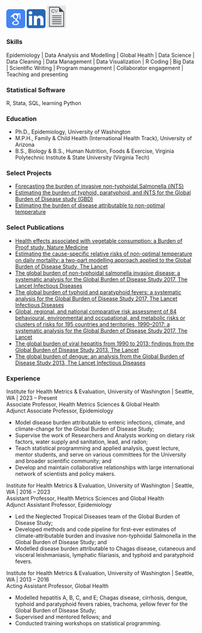   

[<img src="/assets/img/google-scholar.svg" width="50" />](https://scholar.google.com/citations?user=URpg89oAAAAJ&hl=en)
[<img src="/assets/img/linkedin.png" width="50" />](https://www.linkedin.com/in/jeffrey-stanaway-26496b86/)
[<img src="/assets/img/cv_icon.jpg" width="50" />](assets/pdfs/cvR_personal.pdf)



### Skills
Epidemiology | Data Analysis and Modelling | Global Health | Data Science | Data Cleaning | Data Management | Data Visualization | R Coding | Big Data | Scientific Writing | Program management | Collaborator engagement | Teaching and presenting

### Statistical Software
R, Stata, SQL, learning Python

### Education
* Ph.D., Epidemiology, University of Washington
* M.P.H., Family & Child Health (International Health Track), University of Arizona
* B.S., Biology & B.S., Human Nutrition, Foods & Exercise,
Virginia Polytechnic Institute & State University (Virginia Tech)

### Select Projects
* [Forecasting the burden of invasive non-typhoidal Salmonella (iNTS)](https://github.com/jstanaway/jstanaway.github.io/tree/master/ints_forecasting)
* [Estimating the burden of typhoid, paratyphoid, and iNTS for the Global Burden of Disease study (GBD)](https://github.com/jstanaway/jstanaway.github.io/tree/master/enteric_fever)
* [Estimating the burden of disease attributable to non-optimal temperature](https://github.com/jstanaway/jstanaway.github.io/tree/master/temperature)

### Select Publications
* [Health effects associated with vegetable consumption: a Burden of Proof study, Nature Medicine](assets/pdfs/vegBop.pdf)
* [Estimating the cause-specific relative risks of non-optimal temperature on daily mortality: a two-part modelling approach applied to the Global Burden of Disease Study, The Lancet](assets/pdfs/temperatureGBD2019.pdf)
* [The global burden of non-typhoidal salmonella invasive disease: a systematic analysis for the Global Burden of Disease Study 2017, The Lancet Infectious Diseases](assets/pdfs/intsBurden2017.pdf)
* [The global burden of typhoid and paratyphoid fevers: a systematic analysis for the Global Burden of Disease Study 2017, The Lancet Infectious Diseases](assets/pdfs/typhoidBurden2017.pdf)
* [Global, regional, and national comparative risk assessment of 84 behavioural, environmental and occupational, and metabolic risks or clusters of risks for 195 countries and territories, 1990–2017: a systematic analysis for the Global Burden of Disease Study 2017, The Lancet](assets/pdfs/riskFactorCapstone2017.pdf)
* [The global burden of viral hepatitis from 1990 to 2013: findings from the Global Burden of Disease Study 2013, The Lancet](assets/pdfs/viralHepatitisGBD2013.pdf)
* [The global burden of dengue: an analysis from the Global Burden of Disease Study 2013, The Lancet Infectious Diseases](assets/pdfs/dengueBurden2013.pdf)
    
### Experience
Institute for Health Metrics & Evaluation, University of Washington | Seattle, WA | 2023 – Present  
Associate Professor, Health Metrics Sciences & Global Health  
Adjunct Associate Professor, Epidemiology  
*	Model disease burden attributable to enteric infections, climate, and climate-change for the Global Burden of Disease Study;
*	Supervise the work of Researchers and Analysts working on dietary risk factors, water supply and sanitation, lead, and radon;
* Teach statistical programming and applied analysis, guest lecture, mentor students, and serve on various committees for the University and broader scientific community; and
*	Develop and maintain collaborative relationships with large international network of scientists and policy makers.

Institute for Health Metrics & Evaluation, University of Washington | Seattle, WA | 2016 – 2023  
Assistant Professor, Health Metrics Sciences and Global Health  
Adjunct Assistant Professor, Epidemiology  
*	Led the Neglected Tropical Diseases team of the Global Burden of Disease Study;
*	Developed methods and code pipeline for first-ever estimates of climate-attributable burden and invasive non-typhoidal Salmonella in the Global Burden of Disease Study; and
*	Modelled disease burden attributable to Chagas disease, cutaneous and visceral leishmaniasis, lymphatic filariasis, and typhoid and paratyphoid fevers.

Institute for Health Metrics & Evaluation, University of Washington | Seattle, WA | 2013 – 2016  
Acting Assistant Professor, Global Health
*	Modelled hepatitis A, B, C, and E; Chagas disease, cirrhosis, dengue, typhoid and paratyphoid fevers rabies, trachoma, yellow fever for the Global Burden of Disease Study;
*	Supervised and mentored fellows; and
*	Conducted training workshops on statistical programming.




